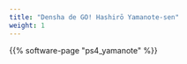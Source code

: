 ```yaml
---
title: "Densha de GO! Hashirō Yamanote‑sen"
weight: 1
---
```


{{% software-page "ps4_yamanote" %}}
